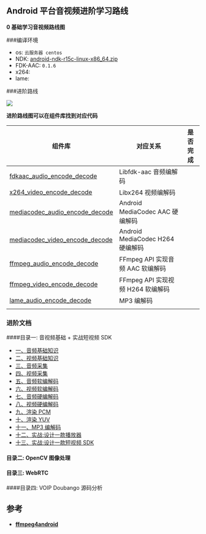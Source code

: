 ## Android 平台音视频进阶学习路线

**0 基础学习音视频路线图**

###编译环境

- os: `云服务器 centos`
- NDK: [android-ndk-r15c-linux-x86_64.zip](https://dl.google.com/android/repository/android-ndk-r15c-linux-x86_64.zip?hl=zh_cn)
- FDK-AAC: `0.1.6`
- x264: 
- lame:

  

###进阶路线

![](https://devyk.oss-cn-qingdao.aliyuncs.com/blog/20200603235334.jpg)

**进阶路线图可以在组件库找到对应代码**

| 组件库                             | 对应关系                          | 是否完成 |
| ---------------------------------- | --------------------------------- | -------- |
| [fdkaac_audio_encode_decode]()     | Libfdk-aac 音频编解码             |          |
| [x264_video_encode_decode]()       | Libx264 视频编解码                |          |
| [mediacodec_audio_encode_decode]() | Android MediaCodec AAC 硬编解码   |          |
| [mediacodec_video_encode_decode]() | Android MediaCodec H264 硬编解码  |          |
| [ffmpeg_audio_encode_decode]()     | FFmpeg API 实现音频 AAC 软编解码  |          |
| [ffmpeg_video_encode_decode]()     | FFmpeg API 实现视频 H264 软编解码 |          |
| [lame_audio_encode_decode]()       | MP3 编解码                        |          |
|                                    |                                   |          |

 

### 进阶文档

####目录一: 音视频基础 + 实战短视频 SDK

- [一、音频基础知识]()
- [二、视频基础知识]()
- [三、音频采集]()
- [四、视频采集]()
- [五、音频软编解码]()
- [六、视频软编解码]()
- [七、音频硬编解码]()
- [八、视频硬编解码]()
- [九、渲染 PCM]()
- [十、渲染 YUV]()
- [十一、MP3 编解码]()
- [十二、实战:设计一款播放器]()
- [十三、实战:设计一款短视频 SDK]()

#### 目录二: OpenCV 图像处理

#### 目录三: WebRTC 

####目录四: VOIP Doubango 源码分析

## 参考

- [**ffmpeg4android**](https://github.com/byhook/ffmpeg4android)

